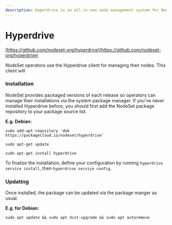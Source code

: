 ```yaml
---
description: Hyperdrive is an all-in-one node management system for NodeSet node operators.
---
```


# Hyperdrive

[https://github.com/nodeset-org/hyperdrive](https://github.com/nodeset-org/hyperdrive)

NodeSet operators use the Hyperdrive client for managing their nodes. This client will&#x20;

### Installation

NodeSet provides packaged versions of each release so operators can manage their installations via the system package manager. If you've never installed Hyperdrive before, you should first add the NodeSet package repository to your package source list.

**E.g. Debian:**

`sudo add-apt-repository 'deb https://packagecloud.io/nodeset/hyperdrive'`

`sudo apt-get update`

`sudo apt-get install hyperdrive`

To finalize the installation, define your configuration by running `hyperdrive service install`, then `hyperdrive service config`.

### Updating

Once installed, the package can be updated via the package manger as usual.

**E.g. for Debian:**

`sudo apt update && sudo apt dist-upgrade && sudo apt autoremove`
